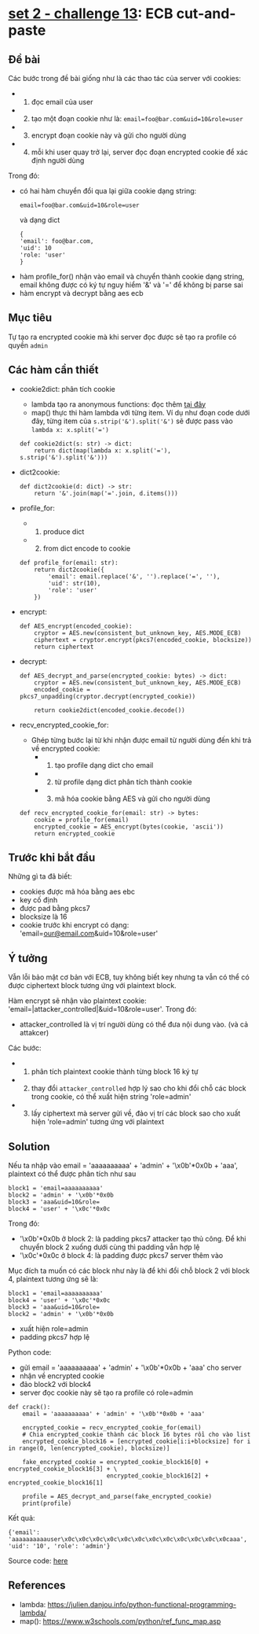 # **[set 2 - challenge 13](https://cryptopals.com/sets/2/challenges/13): ECB cut-and-paste**

## Đề bài

Các bước trong đề bài giống như là các thao tác của server với cookies:
- 1. đọc email của user
- 2. tạo một đoạn cookie như là: `email=foo@bar.com&uid=10&role=user`
- 3. encrypt đoạn cookie này và gửi cho người dùng
- 4. mỗi khi user quay trở lại, server đọc đoạn encrypted cookie để xác định người dùng

Trong đó:
- có hai hàm chuyển đổi qua lại giữa cookie dạng string:
    ```
    email=foo@bar.com&uid=10&role=user
    ```
    và dạng dict
    ```
    {
    'email': foo@bar.com,
    'uid': 10
    'role: 'user'
    }
    ```
- hàm profile_for() nhận vào email và chuyển thành cookie dạng string, email không được có ký tự nguy hiểm '&' và '=' để không bị parse sai
- hàm encrypt và decrypt bằng aes ecb

## Mục tiêu
Tự tạo ra encrypted cookie mà khi server đọc được sẽ tạo ra profile có quyền `admin`

## Các hàm cần thiết
- cookie2dict: phân tích cookie 
    - lambda tạo ra anonymous functions: đọc thêm [tại đây](https://julien.danjou.info/python-functional-programming-lambda/)
    - map() thực thi hàm lambda với từng item. Ví dụ như đoạn code dưới đây, từng item của `s.strip('&').split('&')` sẽ được pass vào `lambda x: x.split('=')`
    ```
    def cookie2dict(s: str) -> dict:
        return dict(map(lambda x: x.split('='), s.strip('&').split('&')))
    ```
- dict2cookie: 
    ```
    def dict2cookie(d: dict) -> str:
        return '&'.join(map('='.join, d.items()))
    ```
- profile_for:
    - 1. produce dict
    - 2. from dict encode to cookie
    ```
    def profile_for(email: str):
        return dict2cookie({
            'email': email.replace('&', '').replace('=', ''),
            'uid': str(10),
            'role': 'user'
        })
    ```
- encrypt:
    ```
    def AES_encrypt(encoded_cookie):
        cryptor = AES.new(consistent_but_unknown_key, AES.MODE_ECB)
        ciphertext = cryptor.encrypt(pkcs7(encoded_cookie, blocksize))
        return ciphertext
    ```

- decrypt:
    ```
    def AES_decrypt_and_parse(encrypted_cookie: bytes) -> dict:
        cryptor = AES.new(consistent_but_unknown_key, AES.MODE_ECB)
        encoded_cookie = pkcs7_unpadding(cryptor.decrypt(encrypted_cookie))

        return cookie2dict(encoded_cookie.decode())
    ```

- recv_encrypted_cookie_for:
    - Ghép từng bước lại từ khi nhận được email từ người dùng đến khi trả về encrypted cookie:
        - 1. tạo profile dạng dict cho email
        - 2. từ profile dạng dict phân tích thành cookie
        - 3. mã hóa cookie bằng AES và gửi cho người dùng
    ```
    def recv_encrypted_cookie_for(email: str) -> bytes:
        cookie = profile_for(email)
        encrypted_cookie = AES_encrypt(bytes(cookie, 'ascii'))
        return encrypted_cookie
    ```

## Trước khi bắt đầu
Những gì ta đã biết:
- cookies được mã hóa bằng aes ebc
- key cố định
- được pad bằng pkcs7
- blocksize là 16
- cookie trước khi encrypt có dạng: 'email=our@email.com&uid=10&role=user'

## Ý tưởng
Vẫn lỗi bảo mật cơ bản với ECB, tuy không biết key nhưng ta vẫn có thể có được ciphertext block tương ứng với plaintext block.

Hàm encrypt sẽ nhận vào plaintext cookie: 'email=|attacker_controlled|&uid=10&role=user'. Trong đó:
- attacker_controlled là vị trí người dùng có thể đưa nội dung vào. (và cả attakcer)

Các bước:
- 1. phân tích plaintext cookie thành từng block 16 ký tự
- 2. thay đổi `attacker_controlled` hợp lý sao cho khi đổi chỗ các block trong cookie, có thể xuất hiện string 'role=admin'
- 3. lấy ciphertext mà server gửi về, đảo vị trí các block sao cho xuất hiện 'role=admin' tương ứng với plaintext

## Solution
Nếu ta nhập vào email = 'aaaaaaaaaa' + 'admin' + '\x0b'*0x0b + 'aaa', plaintext có thể được phân tích như sau
```
block1 = 'email=aaaaaaaaaa'
block2 = 'admin' + '\x0b'*0x0b
block3 = 'aaa&uid=10&role=
block4 = 'user' + '\x0c'*0x0c
```
Trong đó:
- '\x0b'*0x0b ở block 2: là padding pkcs7 attacker tạo thủ công. Để khi chuyển block 2 xuống dưới cùng thì padding vẫn hợp lệ
- '\x0c'*0x0c ở block 4: là padding được pkcs7 server thêm vào

Mục đích ta muốn có các block như này là để khi đổi chỗ block 2 với block 4, plaintext tương ứng sẽ là:
```
block1 = 'email=aaaaaaaaaa'
block4 = 'user' + '\x0c'*0x0c
block3 = 'aaa&uid=10&role=
block2 = 'admin' + '\x0b'*0x0b
```
- xuất hiện role=admin
- padding pkcs7 hợp lệ

Python code:
- gửi email = 'aaaaaaaaaa' + 'admin' + '\x0b'*0x0b + 'aaa' cho server
- nhận về encrypted cookie
- đảo block2 với block4
- server đọc cookie này sẽ tạo ra profile có role=admin
```
def crack():
    email = 'aaaaaaaaaa' + 'admin' + '\x0b'*0x0b + 'aaa'

    encrypted_cookie = recv_encrypted_cookie_for(email)
    # Chia encrypted_cookie thành các block 16 bytes rồi cho vào list
    encrypted_cookie_block16 = [encrypted_cookie[i:i+blocksize] for i in range(0, len(encrypted_cookie), blocksize)]

    fake_encrypted_cookie = encrypted_cookie_block16[0] + encrypted_cookie_block16[3] + \
                            encrypted_cookie_block16[2] + encrypted_cookie_block16[1]

    profile = AES_decrypt_and_parse(fake_encrypted_cookie)
    print(profile)
```
Kết quả:
```
{'email': 'aaaaaaaaaauser\x0c\x0c\x0c\x0c\x0c\x0c\x0c\x0c\x0c\x0c\x0c\x0caaa', 'uid': '10', 'role': 'admin'}
```
Source code: [here](./challenge13.py)

## References
- lambda: https://julien.danjou.info/python-functional-programming-lambda/
- map(): https://www.w3schools.com/python/ref_func_map.asp